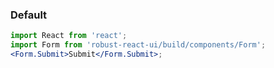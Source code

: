 ### Default

```jsx
import React from 'react';
import Form from 'robust-react-ui/build/components/Form';
<Form.Submit>Submit</Form.Submit>;
```
